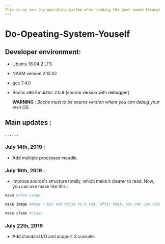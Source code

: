 ```yaml
---
This is my own toy-operating-system when reading the book named 《Oranges' 一个操作系统的实现》
---
```



# Do-Opeating-System-Youself

## Developer environment:

* Ubuntu 18.04.2 LTS

* NASM version 2.13.02

* gcc 7.4.0

* Bochs x86 Emulator 2.6.9 (source version with debugger)

  **WARNING** : *Bochs must to be source version where you can debug your own OS.*


## Main updates :
**. . . . . .**
### July 14th, 2019 :
* Add multiple processes moudle.

### July 16th, 2019 : 
* Improve source's structure totally, which make it clearer to read. Now, you can use make like this : 

```makefile
make #show usage

make image #make *.bin and write to a.img. after that, you can use bochs to debug at once (^_^)

make clean #clean
```
### July 22th, 2019
* Add standard I/O and support 3 console.



